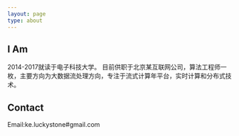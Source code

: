 ```yaml
---
layout: page
type: about
---
```


## I Am   
2014-2017就读于电子科技大学。
目前供职于北京某互联网公司，算法工程师一枚，主要方向为大数据流处理方向，专注于流式计算年平台，实时计算和分布式技术。

## Contact  
Email:ke.luckystone#gmail.com

